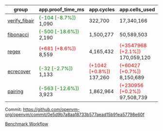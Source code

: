 | group | app.proof_time_ms | app.cycles | app.cells_used | leaf.proof_time_ms | leaf.cycles | leaf.cells_used |
| -- | -- | -- | -- | -- | -- | -- |
| [verify_fibair](https://github.com/openvm-org/openvm/blob/benchmark-results/benchmarks-pr/1770/verify_fibair-0e5d9b7a8aa18733b577aead15b91ea57798e60f.md) |<span style='color: green'>(-104 [-8.7%])</span> 1,090 |  322,700 |  17,340,166 |- | - | - |
| [fibonacci](https://github.com/openvm-org/openvm/blob/benchmark-results/benchmarks-pr/1770/fibonacci-0e5d9b7a8aa18733b577aead15b91ea57798e60f.md) |<span style='color: green'>(-500 [-18.6%])</span> 2,190 |  1,500,277 |  50,589,503 |- | - | - |
| [regex](https://github.com/openvm-org/openvm/blob/benchmark-results/benchmarks-pr/1770/regex-0e5d9b7a8aa18733b577aead15b91ea57798e60f.md) |<span style='color: red'>(+681 [+8.6%])</span> 8,559 |  4,165,432 | <span style='color: red'>(+3547968 [+2.1%])</span> 170,059,120 |- | - | - |
| [ecrecover](https://github.com/openvm-org/openvm/blob/benchmark-results/benchmarks-pr/1770/ecrecover-0e5d9b7a8aa18733b577aead15b91ea57798e60f.md) |<span style='color: green'>(-32 [-2.7%])</span> 1,133 | <span style='color: red'>(+1042 [+0.8%])</span> 137,260 | <span style='color: red'>(+60427 [+0.7%])</span> 8,150,689 |- | - | - |
| [pairing](https://github.com/openvm-org/openvm/blob/benchmark-results/benchmarks-pr/1770/pairing-0e5d9b7a8aa18733b577aead15b91ea57798e60f.md) |<span style='color: green'>(-563 [-12.6%])</span> 3,923 |  1,862,964 | <span style='color: red'>(+230956 [+0.2%])</span> 97,508,739 |- | - | - |


Commit: https://github.com/openvm-org/openvm/commit/0e5d9b7a8aa18733b577aead15b91ea57798e60f

[Benchmark Workflow](https://github.com/openvm-org/openvm/actions/runs/15779657851)
